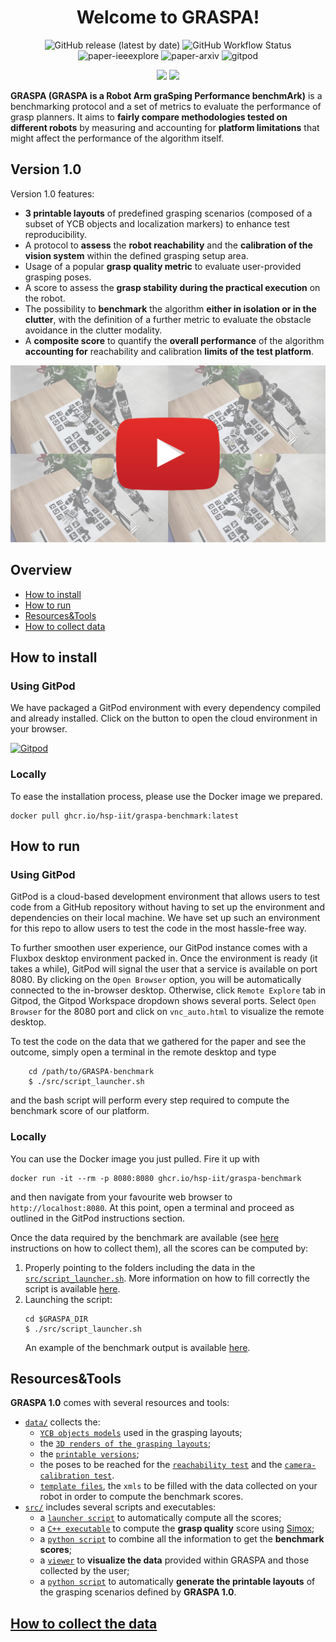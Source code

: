


 <h1 align="center">Welcome to <b>GRASPA</b>!</h1>

<p align="center"> 

 <img alt="GitHub release (latest by date)" src="https://img.shields.io/github/v/release/hsp-iit/graspa-benchmark">
 <img alt="GitHub Workflow Status" src="https://img.shields.io/github/workflow/status/hsp-iit/GRASPA-benchmark/Build%20and%20publish%20docker%20image">
 <img alt="paper-ieeexplore" src="https://img.shields.io/badge/paper-IEEEXplore-lightgrey" href="https://ieeexplore.ieee.org/document/8957275">
 <img alt="paper-arxiv" src="https://img.shields.io/badge/paper-ArXiv-red" href="https://arxiv.org/abs/2002.05017">
 <img alt="gitpod" src="https://img.shields.io/badge/env-gitpod-yellow" href="https://gitpod.io/#https://github.com/hsp-iit/GRASPA-benchmark">
 
</p>
 
<p align="center">
 <img src="https://github.com/hsp-iit/GRASPA-benchmark/blob/master/media/benchmark-setup2.jpg" height=400>
 <img src="https://github.com/hsp-iit/GRASPA-benchmark/blob/master/media/benchmark-setup-panda.png" height=400> 
</p>

**GRASPA (GRASPA is a Robot Arm graSping Performance benchmArk)** is
 a benchmarking protocol and a set of metrics to evaluate the performance of grasp planners. It aims to **fairly compare methodologies tested on different robots** by measuring and accounting for **platform limitations** that might affect the performance of the algorithm itself.

 ## Version 1.0
 Version 1.0 features:
 -  **3 printable layouts** of predefined grasping scenarios (composed of a subset of YCB objects and localization markers) to enhance test reproducibility.
 - A protocol to **assess** the **robot reachability** and the **calibration of the vision system** within the defined grasping setup area.
 - Usage of a popular **grasp quality metric** to evaluate user-provided grasping poses.
 - A score to assess the **grasp stability during the practical execution** on the robot.
 - The possibility to **benchmark** the algorithm **either in isolation or in the clutter**, with the definition of a further metric to  evaluate the obstacle avoidance in the clutter modality.
 - A **composite score** to quantify the **overall performance** of the algorithm **accounting for** reachability and calibration **limits of the test platform**.

 [![Preview](media/preview.jpg)](https://youtu.be/wUBHQQddJr0)

## Overview
- [How to install](https://github.com/hsp-iit/GRASPA-benchmark#how-to-install)
- [How to run](https://github.com/hsp-iit/GRASPA-benchmark#how-to-run)
- [Resources&Tools](https://github.com/hsp-iit/GRASPA-benchmark#resourcestools)
- [How to collect data](https://github.com/hsp-iit/GRASPA-benchmark#how-to-collect-the-data)
 ## How to install
  ### Using GitPod
  We have packaged a GitPod environment with every dependency compiled and already installed. Click on the button to open the cloud environment in your browser.

 [![Gitpod](https://gitpod.io/button/open-in-gitpod.svg)](https://gitpod.io/#https://github.com/hsp-iit/GRASPA-benchmark)

 ### Locally
 To ease the installation process, please use the Docker image we prepared.

 ```
 docker pull ghcr.io/hsp-iit/graspa-benchmark:latest
 ```

 ## How to run
 ### Using GitPod
 GitPod is a cloud-based development environment that allows users to test code from a GitHub repository without having to set up the environment and dependencies on their local machine. We have set up such an environment for this repo to allow users to test the code in the most hassle-free way.

 To further smoothen user experience, our GitPod instance comes with a Fluxbox desktop environment packed in. Once the environment is ready (it takes a while), GitPod will signal the user that a service is available on port 8080. By clicking on the `Open Browser` option, you will be automatically connected to the in-browser desktop. Otherwise, click `Remote Explore` tab in Gitpod, the Gitpod Workspace dropdown shows several ports. Select `Open Browser` for the 8080 port and click on `vnc_auto.html` to visualize the remote desktop.    

 To test the code on the data that we gathered for the paper and see the outcome, simply open a terminal in the remote desktop and type
 ```
     cd /path/to/GRASPA-benchmark
     $ ./src/script_launcher.sh
  ```

  and the bash script will perform every step required to compute the benchmark score of our platform.

 ### Locally
 You can use the Docker image you just pulled. Fire it up with
 ```
 docker run -it --rm -p 8080:8080 ghcr.io/hsp-iit/graspa-benchmark
 ```
 and then navigate from your favourite web browser to `http://localhost:8080`. At this point, open a terminal and proceed as outlined in the GitPod instructions section.

 Once the data required by the benchmark are available (see [here](https://github.com/hsp-iit/GRASPA-benchmark#how-to-collect-the-data) instructions on how to collect them), all the scores can be computed by:
 1. Properly pointing to the folders including the data in the [`src/script_launcher.sh`](https://github.com/hsp-iit/GRASPA-benchmark/blob/master/src/script_launcher.sh). More information on how to fill correctly the script is available [here](https://github.com/hsp-iit/GRASPA-benchmark/blob/master/src/README.md#graspa-score-computation).
 2. Launching the script:
     ```
     cd $GRASPA_DIR
     $ ./src/script_launcher.sh
     ```
    An example of the benchmark output is available [here](https://github.com/hsp-iit/GRASPA-benchmark/blob/master/src/README.md#output-example).

 ## Resources&Tools
**GRASPA 1.0** comes with several resources and tools:
-  [`data/`](https://github.com/hsp-iit/GRASPA-benchmark/tree/master/data) collects the:
   - [`YCB objects models`](https://github.com/hsp-iit/GRASPA-benchmark/tree/master/data/objects/YCB) used in the grasping layouts;
   - the [`3D renders of the grasping layouts`](https://github.com/hsp-iit/GRASPA-benchmark/tree/master/data/scenes/grasping/3D_scenes);
   - the [`printable versions`](https://github.com/hsp-iit/GRASPA-benchmark/tree/master/data/scenes/grasping/printable_layouts);
   - the poses to be reached for the [`reachability test`](https://github.com/hsp-iit/GRASPA-benchmark/tree/master/data/scenes/reachability) and the [`camera-calibration test`](https://github.com/hsp-iit/GRASPA-benchmark/tree/master/data/scenes/camera_calibration).
   - [`template files`](https://github.com/hsp-iit/GRASPA-benchmark/tree/master/data/template_files), the `xmls` to be filled with the data collected on your robot in order to compute the benchmark scores.
- [`src/`](https://github.com/hsp-iit/GRASPA-benchmark/tree/master/src) includes several scripts and executables:
   - a [`launcher script`](https://github.com/hsp-iit/GRASPA-benchmark/blob/master/src/script_launcher.sh) to automatically compute all the scores;
   - a [`C++ executable`](https://github.com/hsp-iit/GRASPA-benchmark/tree/master/src/compute-grasp-quality#grasp-quality-computation) to compute the **grasp quality** score using [Simox](https://gitlab.com/Simox/simox);
   - a [`python script`](https://github.com/hsp-iit/GRASPA-benchmark/blob/master/src/scores_evaluation.py) to combine all the information to get the **benchmark scores**;
   - a [`viewer`](https://github.com/hsp-iit/GRASPA-benchmark/tree/master/src/scene-viewer#scene-viewer) to **visualize the data** provided within GRASPA and those collected by the user;
   - a [`python script`](https://github.com/hsp-iit/GRASPA-benchmark/tree/master/src/layout-printer#layout-printer) to automatically **generate the printable layouts** of the grasping scenarios defined by **GRASPA 1.0**.

 ## [How to collect the data](/data_collection)
